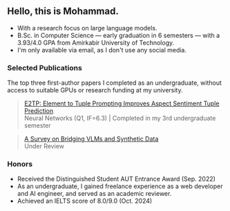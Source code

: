 ## Hello, this is Mohammad.
- With a research focus on large language models.
- B.Sc. in Computer Science — early graduation in 6 semesters — with a 3.93/4.0 GPA from Amirkabir University of Technology.
- I'm only available via email, as I don't use any social media.

### Selected Publications

The top three first-author papers I completed as an undergraduate, without access to suitable GPUs or research funding at my university.

> [E2TP: Element to Tuple Prompting Improves Aspect Sentiment Tuple Prediction](https://www.sciencedirect.com/science/article/pii/S0893608025007270)<br>
> Neural Networks (Q1, IF=6.3) | Completed in my 3rd undergraduate semester<br>

> [A Survey on Bridging VLMs and Synthetic Data](https://openreview.net/pdf?id=ThjDCZOljE)<br>
> Under Review<br>

### Honors
- Received the Distinguished Student AUT Entrance Award (Sep. 2022)
- As an undergraduate, I gained freelance experience as a web developer and AI engineer, and served as an academic reviewer.
- Achieved an IELTS score of 8.0/9.0 (Oct. 2024)
